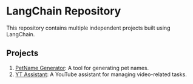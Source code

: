 # LangChain Repository

This repository contains multiple independent projects built using LangChain.

## Projects

1. [PetName Generator](petNameGenerator/README.md): A tool for generating pet names.
2. [YT Assistant](ytassistant/README.md): A YouTube assistant for managing video-related tasks.
